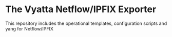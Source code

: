 # The Vyatta Netflow/IPFIX Exporter

This repository includes the operational templates, configuration scripts and yang for Netflow/IPFIX
